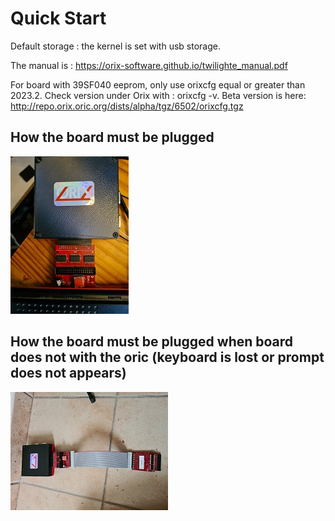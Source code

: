 # Quick Start

Default storage : the kernel is set with usb storage.

The manual is : https://orix-software.github.io/twilighte_manual.pdf

For board with 39SF040 eeprom, only use orixcfg equal or greater than 2023.2. Check version under Orix with : orixcfg -v. Beta version is here: http://repo.orix.oric.org/dists/alpha/tgz/6502/orixcfg.tgz

## How the board must be plugged

![](img/20230414_161258.jpg)

## How the board must be plugged when board does not with the oric (keyboard is lost or prompt does not appears)

![](img/20230414_161337.jpg)
